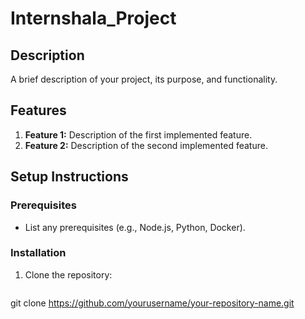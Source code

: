 # Internshala_Project

## Description
A brief description of your project, its purpose, and functionality.

## Features
1. **Feature 1:** Description of the first implemented feature.
2. **Feature 2:** Description of the second implemented feature.

## Setup Instructions

### Prerequisites
- List any prerequisites (e.g., Node.js, Python, Docker).

### Installation
1. Clone the repository:
   ```bash
git clone https://github.com/yourusername/your-repository-name.git
